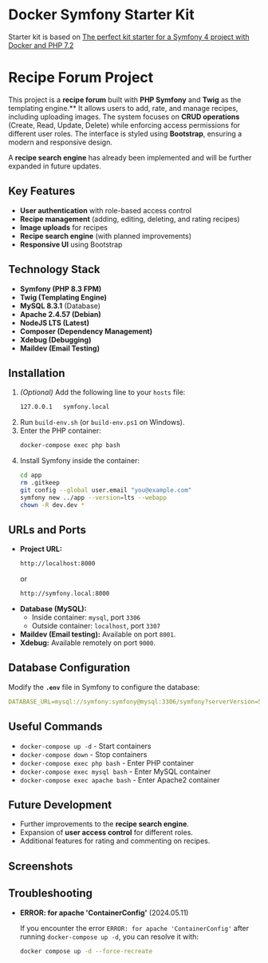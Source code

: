 # Docker Symfony Starter Kit

Starter kit is based on [The perfect kit starter for a Symfony 4 project with Docker and PHP 7.2](https://medium.com/@romaricp/the-perfect-kit-starter-for-a-symfony-4-project-with-docker-and-php-7-2-fda447b6bca1)

# Recipe Forum Project

This project is a **recipe forum** built with **PHP Symfony** and **Twig** as the templating engine.** It allows users to add, rate, and manage recipes, including uploading images. The system focuses on **CRUD operations** (Create, Read, Update, Delete) while enforcing access permissions for different user roles. The interface is styled using **Bootstrap**, ensuring a modern and responsive design.

A **recipe search engine** has already been implemented and will be further expanded in future updates.

## Key Features

- **User authentication** with role-based access control
- **Recipe management** (adding, editing, deleting, and rating recipes)
- **Image uploads** for recipes
- **Recipe search engine** (with planned improvements)
- **Responsive UI** using Bootstrap

## Technology Stack

- **Symfony (PHP 8.3 FPM)**
- **Twig (Templating Engine)**
- **MySQL 8.3.1** (Database)
- **Apache 2.4.57 (Debian)**
- **NodeJS LTS (Latest)**
- **Composer (Dependency Management)**
- **Xdebug (Debugging)**
- **Maildev (Email Testing)**

## Installation

1. *(Optional)* Add the following line to your `hosts` file:
   ```bash
   127.0.0.1   symfony.local
   ```
2. Run `build-env.sh` (or `build-env.ps1` on Windows).
3. Enter the PHP container:
   ```bash
   docker-compose exec php bash
   ```
4. Install Symfony inside the container:
   ```bash
   cd app
   rm .gitkeep
   git config --global user.email "you@example.com"
   symfony new ../app --version=lts --webapp
   chown -R dev.dev *
   ```

## URLs and Ports

- **Project URL:**
  ```bash
  http://localhost:8000
  ```
  or
  ```bash
  http://symfony.local:8000
  ```
- **Database (MySQL):**
  - Inside container: `mysql`, port `3306`
  - Outside container: `localhost`, port `3307`
- **Maildev (Email testing):** Available on port `8001`.
- **Xdebug:** Available remotely on port `9000`.

## Database Configuration

Modify the **`.env`** file in Symfony to configure the database:

```yaml
DATABASE_URL=mysql://symfony:symfony@mysql:3306/symfony?serverVersion=5.7
```

## Useful Commands

- `docker-compose up -d` - Start containers
- `docker-compose down` - Stop containers
- `docker-compose exec php bash` - Enter PHP container
- `docker-compose exec mysql bash` - Enter MySQL container
- `docker-compose exec apache bash` - Enter Apache2 container

## Future Development

- Further improvements to the **recipe search engine**.
- Expansion of **user access control** for different roles.
- Additional features for rating and commenting on recipes.

## Screenshots


## Troubleshooting

- **ERROR: for apache 'ContainerConfig'** (2024.05.11)

  If you encounter the error `ERROR: for apache 'ContainerConfig'` after running `docker-compose up -d`, you can resolve it with:
  ```bash
  docker compose up -d --force-recreate
  ```
